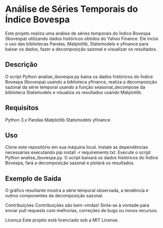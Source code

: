 # Análise de Séries Temporais do Índice Bovespa
Este projeto realiza uma análise de séries temporais do Índice Bovespa (Ibovespa) utilizando dados históricos obtidos do Yahoo Finance. Ele inclui o uso das bibliotecas Pandas, Matplotlib, Statsmodels e yfinance para baixar os dados, fazer a decomposição sazonal e visualizar os resultados.

## Descrição
O script Python analise_ibovespa.py baixa os dados históricos do Índice Bovespa (Ibovespa) usando a biblioteca yfinance, realiza a decomposição sazonal da série temporal usando a função seasonal_decompose da biblioteca Statsmodels e visualiza os resultados usando Matplotlib.

## Requisitos
Python 3.x
Pandas
Matplotlib
Statsmodels
yfinance
## Uso
Clone este repositório em sua máquina local.
Instale as dependências necessárias executando pip install -r requirements.txt.
Execute o script Python analise_ibovespa.py.
O script baixará os dados históricos do Índice Bovespa, fará a decomposição sazonal e plotará os resultados.
## Exemplo de Saída
O gráfico resultante mostra a série temporal observada, a tendência e outros componentes da decomposição sazonal.


Contribuições
Contribuições são bem-vindas! Sinta-se à vontade para enviar pull requests com melhorias, correções de bugs ou novos recursos.

Licença
Este projeto está licenciado sob a MIT License.
